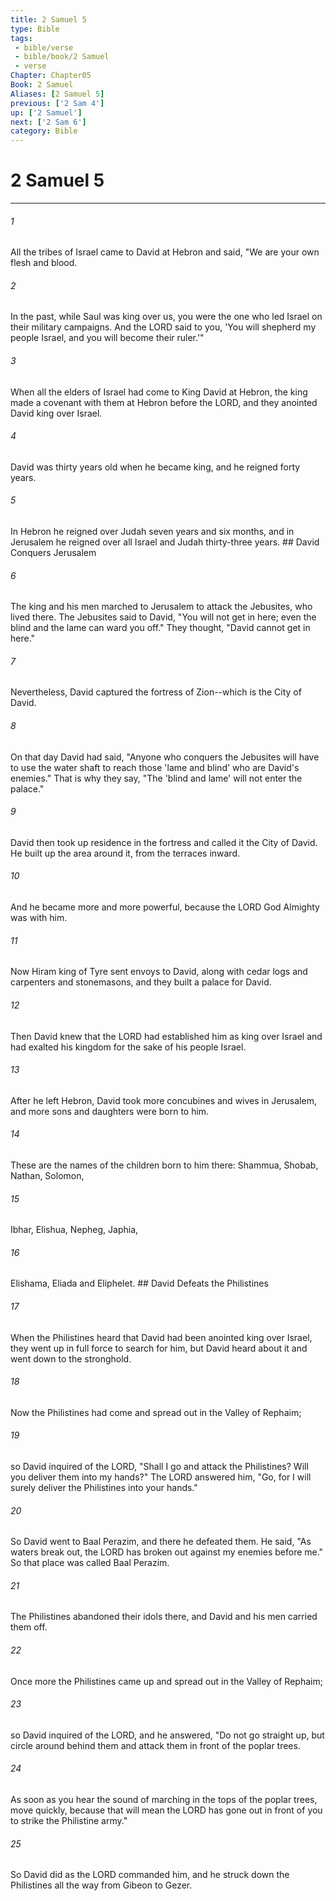```yaml
---
title: 2 Samuel 5
type: Bible
tags:
 - bible/verse
 - bible/book/2 Samuel
 - verse
Chapter: Chapter05
Book: 2 Samuel
Aliases: [2 Samuel 5]
previous: ['2 Sam 4']
up: ['2 Samuel']
next: ['2 Sam 6']
category: Bible
---
```

# 2 Samuel 5

***


###### 1 
All the tribes of Israel came to David at Hebron and said, "We are your own flesh and blood. 

###### 2 
In the past, while Saul was king over us, you were the one who led Israel on their military campaigns. And the LORD said to you, 'You will shepherd my people Israel, and you will become their ruler.'" 

###### 3 
When all the elders of Israel had come to King David at Hebron, the king made a covenant with them at Hebron before the LORD, and they anointed David king over Israel. 

###### 4 
David was thirty years old when he became king, and he reigned forty years. 

###### 5 
In Hebron he reigned over Judah seven years and six months, and in Jerusalem he reigned over all Israel and Judah thirty-three years. ## David Conquers Jerusalem 

###### 6 
The king and his men marched to Jerusalem to attack the Jebusites, who lived there. The Jebusites said to David, "You will not get in here; even the blind and the lame can ward you off." They thought, "David cannot get in here." 

###### 7 
Nevertheless, David captured the fortress of Zion--which is the City of David. 

###### 8 
On that day David had said, "Anyone who conquers the Jebusites will have to use the water shaft to reach those 'lame and blind' who are David's enemies." That is why they say, "The 'blind and lame' will not enter the palace." 

###### 9 
David then took up residence in the fortress and called it the City of David. He built up the area around it, from the terraces inward. 

###### 10 
And he became more and more powerful, because the LORD God Almighty was with him. 

###### 11 
Now Hiram king of Tyre sent envoys to David, along with cedar logs and carpenters and stonemasons, and they built a palace for David. 

###### 12 
Then David knew that the LORD had established him as king over Israel and had exalted his kingdom for the sake of his people Israel. 

###### 13 
After he left Hebron, David took more concubines and wives in Jerusalem, and more sons and daughters were born to him. 

###### 14 
These are the names of the children born to him there: Shammua, Shobab, Nathan, Solomon, 

###### 15 
Ibhar, Elishua, Nepheg, Japhia, 

###### 16 
Elishama, Eliada and Eliphelet. ## David Defeats the Philistines 

###### 17 
When the Philistines heard that David had been anointed king over Israel, they went up in full force to search for him, but David heard about it and went down to the stronghold. 

###### 18 
Now the Philistines had come and spread out in the Valley of Rephaim; 

###### 19 
so David inquired of the LORD, "Shall I go and attack the Philistines? Will you deliver them into my hands?" The LORD answered him, "Go, for I will surely deliver the Philistines into your hands." 

###### 20 
So David went to Baal Perazim, and there he defeated them. He said, "As waters break out, the LORD has broken out against my enemies before me." So that place was called Baal Perazim. 

###### 21 
The Philistines abandoned their idols there, and David and his men carried them off. 

###### 22 
Once more the Philistines came up and spread out in the Valley of Rephaim; 

###### 23 
so David inquired of the LORD, and he answered, "Do not go straight up, but circle around behind them and attack them in front of the poplar trees. 

###### 24 
As soon as you hear the sound of marching in the tops of the poplar trees, move quickly, because that will mean the LORD has gone out in front of you to strike the Philistine army." 

###### 25 
So David did as the LORD commanded him, and he struck down the Philistines all the way from Gibeon to Gezer. 
